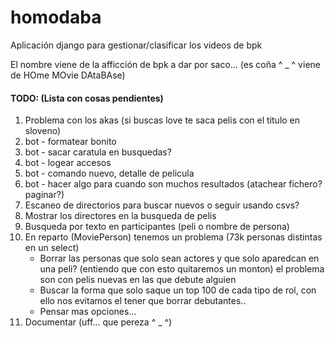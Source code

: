 # homodaba
Aplicación django para gestionar/clasificar los videos de bpk

El nombre viene de la afficción de bpk a dar por saco... (es coña ^ _ ^ viene de 
HOme MOvie DAtaBAse)

#### TODO: (Lista con cosas pendientes)
1. Problema con los akas (si buscas love te saca pelis con el titulo en sloveno)
1. bot - formatear bonito
1. bot - sacar caratula en busquedas?
1. bot - logear accesos
1. bot - comando nuevo, detalle de pelicula
1. bot - hacer algo para cuando son muchos resultados (atachear fichero? paginar?)
1. Escaneo de directorios para buscar nuevos o seguir usando csvs?
1. Mostrar los directores en la busqueda de pelis
1. Busqueda por texto en participantes (peli o nombre de persona)
1. En reparto (MoviePerson) tenemos un problema (73k personas distintas en un 
    select)
    - Borrar las personas que solo sean actores y que solo aparedcan en una 
        peli? (entiendo que con esto quitaremos un monton) el problema son con
        pelis nuevas en las que debute alguien
    - Buscar la forma que solo saque un top 100 de cada tipo de rol, con ello
        nos evitamos el tener que borrar debutantes..
    - Pensar mas opciones...
1. Documentar (uff... que pereza  ^ _ ^)
